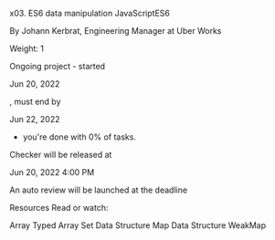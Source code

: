 x03. ES6 data manipulation
JavaScriptES6

By Johann Kerbrat, Engineering Manager at Uber Works

Weight: 1

Ongoing project - started 

Jun 20, 2022

, must end by 

Jun 22, 2022

 - you're done with 0% of tasks.

Checker will be released at 

Jun 20, 2022 4:00 PM

An auto review will be launched at the deadline



Resources
Read or watch:

Array
Typed Array
Set Data Structure
Map Data Structure
WeakMap